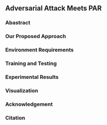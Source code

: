 ## Adversarial Attack Meets PAR 


### Abastract 


### Our Proposed Approach


### Environment Requirements 


### Training and Testing 


### Experimental Results 


### Visualization 


### Acknowledgement 


### Citation 
```

```


